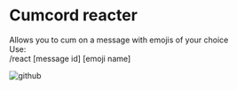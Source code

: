 # Cumcord reacter

Allows you to cum on a message with emojis of your choice <br />
Use:<br />
/react [message id] [emoji name] <br />
  
![github](https://cdn.upload.systems/uploads/lYthuq6p.gif)
